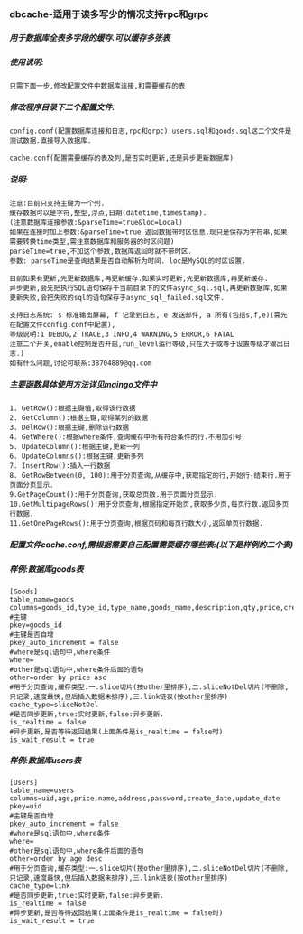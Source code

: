 ### dbcache-适用于读多写少的情况支持rpc和grpc
##### 用于数据库全表多字段的缓存.可以缓存多张表

##### 使用说明:
    只需下面一步,修改配置文件中数据库连接,和需要缓存的表
#####  修改程序目录下二个配置文件.
	
	config.conf(配置数据库连接和日志,rpc和grpc).users.sql和goods.sql这二个文件是测试数据.直接导入数据库.
	
	cache.conf(配置需要缓存的表及列,是否实时更新,还是异步更新数据库)
	
#####  说明:

    注意:目前只支持主键为一个列.
    缓存数据可以是字符,整型,浮点,日期(datetime,timestamp).	
    (注意数据库连接参数:&parseTime=true&loc=Local)
    如果在连接时加上参数:&parseTime=true 返回数据带时区信息.现只是保存为字符串,如果需要转换time类型,需注意数据库和服务器的时区问题)
    parseTime=true,不加这个参数,数据库返回时就不带时区.
    参数: parseTime是查询结果是否自动解析为时间. loc是MySQL的时区设置.

    目前如果有更新,先更新数据库,再更新缓存.如果实时更新,先更新数据库,再更新缓存.
    异步更新,会先把执行SQL语句保存于当前目录下的文件async_sql.sql,再更新数据库,如果更新失败,会把失败的sql的语句保存于async_sql_failed.sql文件.

    支持日志系统: s 标准输出屏幕, f 记录到日志, e 发送邮件, a 所有(包括s,f,e)(需先在配置文件config.conf中配置),
    等级说明:1 DEBUG,2 TRACE,3 INFO,4 WARNING,5 ERROR,6 FATAL
    注意二个开关,enable控制是否开启,run_level运行等级,只在大于或等于设置等级才输出日志.)
    如有什么问题,讨论可联系:38704889@qq.com

##### 主要函数具体使用方法详见maingo文件中

    1. GetRow():根据主键值,取得该行数据
    2. GetColumn():根据主键,取得某列的数据
    3. DelRow():根据主键,删除该行数据
    4. GetWhere():根据where条件,查询缓存中所有符合条件的行.不用加引号
    5. UpdateColumn():根据主键,更新一列
    6. UpdateColumns():根据主键,更新多列
    7. InsertRow():插入一行数据
    8. GetRowBetween(0, 100):用于分页查询,从缓存中,获取指定的行,开始行-结束行.用于页面分页显示.    
    9.GetPageCount():用于分页查询,获取总页数.用于页面分页显示.
    10.GetMultipageRows():用于分页查询,根据指定开始页,获取多少页,每页行数.返回多页行数据.
    11.GetOnePageRows():用于分页查询,根据页码和每页行数大小,返回单页行数据.

##### 配置文件cache.conf,需根据需要自己配置需要缓存哪些表:(以下是样例的二个表)
##### 样例:数据库goods表

    [Goods]
    table_name=goods
    columns=goods_id,type_id,type_name,goods_name,description,qty,price,create_date,update_date
    #主键
    pkey=goods_id
    #主键是否自增
    pkey_auto_increment = false
    #where是sql语句中,where条件
    where=
    #other是sql语句中,where条件后面的语句
    other=order by price asc
    #用于分页查询,缓存类型:一.slice切片(按other里排序),二.sliceNotDel切片(不删除,只记录,速度最快,但后插入数据未排序),三.link链表(按other里排序)
    cache_type=sliceNotDel
    #是否同步更新,true:实时更新,false:异步更新.
    is_realtime = false
    #异步更新,是否等待返回结果(上面条件是is_realtime = false时)
    is_wait_result = true

##### 样例:数据库users表


    [Users]
    table_name=users
    columns=uid,age,price,name,address,password,create_date,update_date
    pkey=uid
    #主键是否自增
    pkey_auto_increment = false
    #where是sql语句中,where条件
    where=
    #other是sql语句中,where条件后面的语句
    other=order by age desc
    #用于分页查询,缓存类型:一.slice切片(按other里排序),二.sliceNotDel切片(不删除,只记录,速度最快,但后插入数据未排序),三.link链表(按other里排序)
    cache_type=link
    #是否同步更新,true:实时更新,false:异步更新.
    is_realtime = false
    #异步更新,是否等待返回结果(上面条件是is_realtime = false时)
    is_wait_result = true
